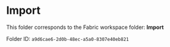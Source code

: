 # Import

This folder corresponds to the Fabric workspace folder: **Import**

Folder ID: `a9d6cae6-2d0b-48ec-a5a0-8307e40eb821`
